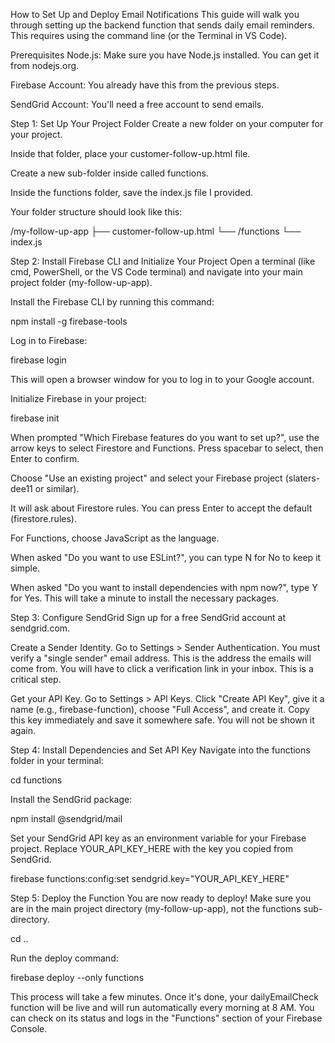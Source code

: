 How to Set Up and Deploy Email Notifications
This guide will walk you through setting up the backend function that sends daily email reminders. This requires using the command line (or the Terminal in VS Code).

Prerequisites
Node.js: Make sure you have Node.js installed. You can get it from nodejs.org.

Firebase Account: You already have this from the previous steps.

SendGrid Account: You'll need a free account to send emails.

Step 1: Set Up Your Project Folder
Create a new folder on your computer for your project.

Inside that folder, place your customer-follow-up.html file.

Create a new sub-folder inside called functions.

Inside the functions folder, save the index.js file I provided.

Your folder structure should look like this:

/my-follow-up-app
  ├── customer-follow-up.html
  └── /functions
      └── index.js

Step 2: Install Firebase CLI and Initialize Your Project
Open a terminal (like cmd, PowerShell, or the VS Code terminal) and navigate into your main project folder (my-follow-up-app).

Install the Firebase CLI by running this command:

npm install -g firebase-tools

Log in to Firebase:

firebase login

This will open a browser window for you to log in to your Google account.

Initialize Firebase in your project:

firebase init

When prompted "Which Firebase features do you want to set up?", use the arrow keys to select Firestore and Functions. Press spacebar to select, then Enter to confirm.

Choose "Use an existing project" and select your Firebase project (slaters-dee11 or similar).

It will ask about Firestore rules. You can press Enter to accept the default (firestore.rules).

For Functions, choose JavaScript as the language.

When asked "Do you want to use ESLint?", you can type N for No to keep it simple.

When asked "Do you want to install dependencies with npm now?", type Y for Yes. This will take a minute to install the necessary packages.

Step 3: Configure SendGrid
Sign up for a free SendGrid account at sendgrid.com.

Create a Sender Identity. Go to Settings > Sender Authentication. You must verify a "single sender" email address. This is the address the emails will come from. You will have to click a verification link in your inbox. This is a critical step.

Get your API Key. Go to Settings > API Keys. Click "Create API Key", give it a name (e.g., firebase-function), choose "Full Access", and create it. Copy this key immediately and save it somewhere safe. You will not be shown it again.

Step 4: Install Dependencies and Set API Key
Navigate into the functions folder in your terminal:

cd functions

Install the SendGrid package:

npm install @sendgrid/mail

Set your SendGrid API key as an environment variable for your Firebase project. Replace YOUR_API_KEY_HERE with the key you copied from SendGrid.

firebase functions:config:set sendgrid.key="YOUR_API_KEY_HERE"

Step 5: Deploy the Function
You are now ready to deploy! Make sure you are in the main project directory (my-follow-up-app), not the functions sub-directory.

cd .. 

Run the deploy command:

firebase deploy --only functions

This process will take a few minutes. Once it's done, your dailyEmailCheck function will be live and will run automatically every morning at 8 AM. You can check on its status and logs in the "Functions" section of your Firebase Console.